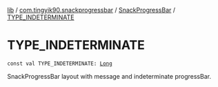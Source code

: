 [lib](../../index.md) / [com.tingyik90.snackprogressbar](../index.md) / [SnackProgressBar](index.md) / [TYPE_INDETERMINATE](.)

# TYPE_INDETERMINATE

`const val TYPE_INDETERMINATE: `[`Long`](https://kotlinlang.org/api/latest/jvm/stdlib/kotlin/-long/index.html)

SnackProgressBar layout with message and indeterminate progressBar.

